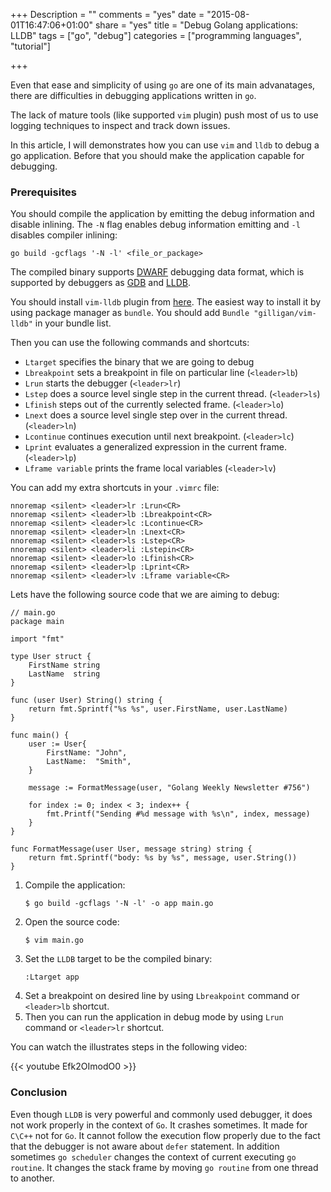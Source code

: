 +++
Description = ""
comments = "yes"
date = "2015-08-01T16:47:06+01:00"
share = "yes"
title = "Debug Golang applications: LLDB"
tags = ["go", "debug"]
categories = ["programming languages", "tutorial"]

+++

Even that ease and simplicity of using `go` are one of its main advanatages,
there are difficulties in debugging applications written in `go`.

The lack of mature tools (like supported `vim` plugin) push most of us to use
logging techniques to inspect and track down issues.

In this article, I will demonstrates how you can use `vim` and `lldb` to debug
a go application. Before that you should make the application capable for debugging.

### Prerequisites
You should compile the application by emitting the debug information and disable inlining.
The `-N` flag enables debug information emitting and `-l` disables compiler inlining:

```
go build -gcflags '-N -l' <file_or_package>
```

The compiled binary supports [DWARF](https://en.wikipedia.org/wiki/DWARF) debugging
data format, which is supported by debuggers as [GDB](https://en.wikipedia.org/wiki/GNU_Debugger) 
and [LLDB](https://goo.gl/fgiab0).

You should install `vim-lldb` plugin from [here](https://github.com/gilligan/vim-lldb).
The easiest way to install it by using package manager as `bundle`. You should
add `Bundle "gilligan/vim-lldb"` in your bundle list.


Then you can use the following commands and shortcuts:

- `Ltarget` specifies the binary that we are going to debug
- `Lbreakpoint` sets a breakpoint in file on particular line (`<leader>lb`)
- `Lrun` starts the debugger (`<leader>lr`)
- `Lstep` does a source level single step in the current thread. (`<leader>ls`)
- `Lfinish` steps out of the currently selected frame. (`<leader>lo`)
- `Lnext` does a source level single step over in the current thread. (`<leader>ln`)
- `Lcontinue` continues execution until next breakpoint. (`<leader>lc`)
- `Lprint` evaluates a generalized expression in the current frame. (`<leader>lp`)
- `Lframe variable` prints the frame local variables (`<leader>lv`)

You can add my extra shortcuts in your `.vimrc` file:

```
nnoremap <silent> <leader>lr :Lrun<CR>
nnoremap <silent> <leader>lb :Lbreakpoint<CR>
nnoremap <silent> <leader>lc :Lcontinue<CR>
nnoremap <silent> <leader>ln :Lnext<CR>
nnoremap <silent> <leader>ls :Lstep<CR>
nnoremap <silent> <leader>li :Lstepin<CR>
nnoremap <silent> <leader>lo :Lfinish<CR>
nnoremap <silent> <leader>lp :Lprint<CR>
nnoremap <silent> <leader>lv :Lframe variable<CR>
```

Lets have the following source code that we are aiming to debug:

```
// main.go
package main

import "fmt"

type User struct {
	FirstName string
	LastName  string
}

func (user User) String() string {
	return fmt.Sprintf("%s %s", user.FirstName, user.LastName)
}

func main() {
	user := User{
		FirstName: "John",
		LastName:  "Smith",
	}

	message := FormatMessage(user, "Golang Weekly Newsletter #756")

	for index := 0; index < 3; index++ {
		fmt.Printf("Sending #%d message with %s\n", index, message)
	}
}

func FormatMessage(user User, message string) string {
	return fmt.Sprintf("body: %s by %s", message, user.String())
}

```

1. Compile the application:
	```
	$ go build -gcflags '-N -l' -o app main.go
	```
2. Open the source code:
	```
	$ vim main.go
	```
3. Set the `LLDB` target to be the compiled binary:
	```
	:Ltarget app
	```
4. Set a breakpoint on desired line by using `Lbreakpoint` command or `<leader>lb`
shortcut.
5. Then you can run the application in debug mode by using `Lrun` command or `<leader>lr` shortcut.

You can watch the illustrates steps in the following video:

{{< youtube Efk2OImodO0 >}}

### Conclusion 

Even though `LLDB` is very powerful and commonly used debugger, it does not work properly in the context of `Go`.
It crashes sometimes. It made for `C\C++` not for `Go`.  It cannot follow the execution 
flow properly due to the fact that the debugger is not aware about `defer` statement. 
In addition sometimes `go scheduler` changes the context of current executing `go routine`. 
It changes the stack frame by moving `go routine` from one thread to another.
